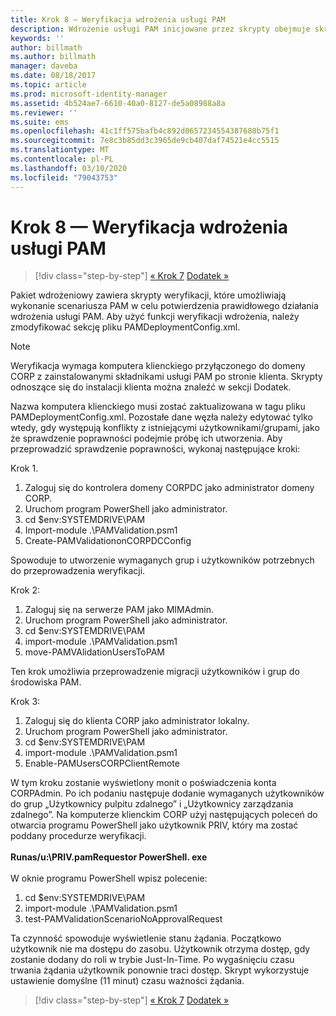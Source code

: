 ```yaml
---
title: Krok 8 — Weryfikacja wdrożenia usługi PAM
description: Wdrożenie usługi PAM inicjowane przez skrypty obejmuje skrypty weryfikacji, które umożliwiają wykonanie scenariusza PAM w celu potwierdzenia prawidłowego działania wdrożenia usługi PAM.
keywords: ''
author: billmath
ms.author: billmath
manager: daveba
ms.date: 08/18/2017
ms.topic: article
ms.prod: microsoft-identity-manager
ms.assetid: 4b524ae7-6610-40a0-8127-de5a08988a8a
ms.reviewer: ''
ms.suite: ems
ms.openlocfilehash: 41c1ff575bafb4c892d0657234554387680b75f1
ms.sourcegitcommit: 7e8c3b85dd3c3965de9cb407daf74521e4cc5515
ms.translationtype: MT
ms.contentlocale: pl-PL
ms.lasthandoff: 03/10/2020
ms.locfileid: "79043753"
---
```

# <a name="step-8-pam-deployment-verification"></a>Krok 8 — Weryfikacja wdrożenia usługi PAM

> [!div class="step-by-step"]
> [« Krok 7](sp1-step7-setup-sidhistory-sidfiltering.md)
> [Dodatek »](sp1-pam-deployment-addendum.md)

Pakiet wdrożeniowy zawiera skrypty weryfikacji, które umożliwiają wykonanie scenariusza PAM w celu potwierdzenia prawidłowego działania wdrożenia usługi PAM.
Aby użyć funkcji weryfikacji wdrożenia, należy zmodyfikować sekcję <PamValidation/> pliku PAMDeploymentConfig.xml.

>[!NOTE]
>Weryfikacja wymaga komputera klienckiego przyłączonego do domeny CORP z zainstalowanymi składnikami usługi PAM po stronie klienta. Skrypty odnoszące się do instalacji klienta można znaleźć w sekcji Dodatek.

Nazwa komputera klienckiego musi zostać zaktualizowana w tagu <PAMValidationClient/> pliku PAMDeploymentConfig.xml. Pozostałe dane węzła <PAMValidation/> należy edytować tylko wtedy, gdy występują konflikty z istniejącymi użytkownikami/grupami, jako że sprawdzenie poprawności podejmie próbę ich utworzenia.
Aby przeprowadzić sprawdzenie poprawności, wykonaj następujące kroki:

Krok 1.

1. Zaloguj się do kontrolera domeny CORPDC jako administrator domeny CORP.
2. Uruchom program PowerShell jako administrator.
3. cd $env:SYSTEMDRIVE\PAM
4. Import-module .\PAMValidation.psm1
5. Create-PAMValidationonCORPDCConfig

Spowoduje to utworzenie wymaganych grup i użytkowników potrzebnych do przeprowadzenia weryfikacji.

Krok 2:

1. Zaloguj się na serwerze PAM jako MIMAdmin.
2. Uruchom program PowerShell jako administrator.
3. cd $env:SYSTEMDRIVE\PAM
4. import-module .\PAMValidation.psm1
5. move-PAMVAlidationUsersToPAM

Ten krok umożliwia przeprowadzenie migracji użytkowników i grup do środowiska PAM.

Krok 3:

1. Zaloguj się do klienta CORP jako administrator lokalny.
2. Uruchom program PowerShell jako administrator.
3. cd $env:SYSTEMDRIVE\PAM
4. import-module .\PAMValidation.psm1
5. Enable-PAMUsersCORPClientRemote


W tym kroku zostanie wyświetlony monit o poświadczenia konta CORPAdmin. Po ich podaniu następuje dodanie wymaganych użytkowników do grup „Użytkownicy pulpitu zdalnego” i „Użytkownicy zarządzania zdalnego”.
Na komputerze klienckim CORP użyj następujących poleceń do otwarcia programu PowerShell jako użytkownik PRIV, który ma zostać poddany procedurze weryfikacji. </br></br>
**Runas/u:<PRIV domain>\PRIV.pamRequestor PowerShell. exe**  </br></br>
W oknie programu PowerShell wpisz polecenie:

1. cd $env:SYSTEMDRIVE\PAM
2. import-module .\PAMValidation.psm1
3. test-PAMValidationScenarioNoApprovalRequest


  Ta czynność spowoduje wyświetlenie stanu żądania.
  Początkowo użytkownik nie ma dostępu do zasobu. Użytkownik otrzyma dostęp, gdy zostanie dodany do roli w trybie Just-In-Time. Po wygaśnięciu czasu trwania żądania użytkownik ponownie traci dostęp.
  Skrypt wykorzystuje ustawienie domyślne (11 minut) czasu ważności żądania.

> [!div class="step-by-step"]
> [« Krok 7](sp1-step7-setup-sidhistory-sidfiltering.md)
> [Dodatek »](sp1-pam-deployment-addendum.md)
